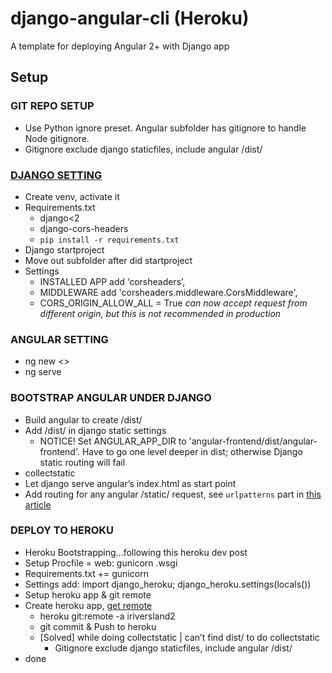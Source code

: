 # django-angular-cli (Heroku)

A template for deploying Angular 2+ with Django app

## Setup

### GIT REPO SETUP
- Use Python ignore preset. Angular subfolder has gitignore to handle Node gitignore.
- Gitignore exclude django staticfiles, include angular /dist/

### [DJANGO SETTING](https://www.techiediaries.com/django-angular-cli/)
- Create venv, activate it
- Requirements.txt
  - django<2
  - django-cors-headers
  - `pip install -r requirements.txt`
- Django startproject
- Move out subfolder after did startproject
- Settings
  - INSTALLED APP add ‘corsheaders’,
  - MIDDLEWARE add 'corsheaders.middleware.CorsMiddleware',
  - CORS_ORIGIN_ALLOW_ALL = True 
*can now accept request from different origin, but this is not recommended in production*

### ANGULAR SETTING
- ng new <> 
- ng serve

### BOOTSTRAP ANGULAR UNDER DJANGO
- Build angular to create /dist/
- Add /dist/ in django static settings
  - NOTICE! Set ANGULAR_APP_DIR to  'angular-frontend/dist/angular-frontend'. Have to go one level deeper in dist; otherwise Django static routing will fail
- collectstatic
- Let django serve angular’s index.html as start point
- Add routing for any angular /static/ request, see `urlpatterns` part in [this article](https://www.techiediaries.com/django-angular-cli/)

### DEPLOY TO HEROKU
- Heroku Bootstrapping...following this heroku dev post
- Setup Procfile = web: gunicorn <django project name>.wsgi
- Requirements.txt += gunicorn
- Settings add: import django_heroku; django_heroku.settings(locals())
- Setup heroku app & git remote
- Create heroku app, [get remote](https://git.heroku.com/iriversland2.git)
  - heroku git:remote -a iriversland2
  - git commit & Push to heroku
  - [Solved] while doing collectstatic | can’t find dist/ to do collectstatic
    - Gitignore exclude django staticfiles, include angular /dist/
- done
